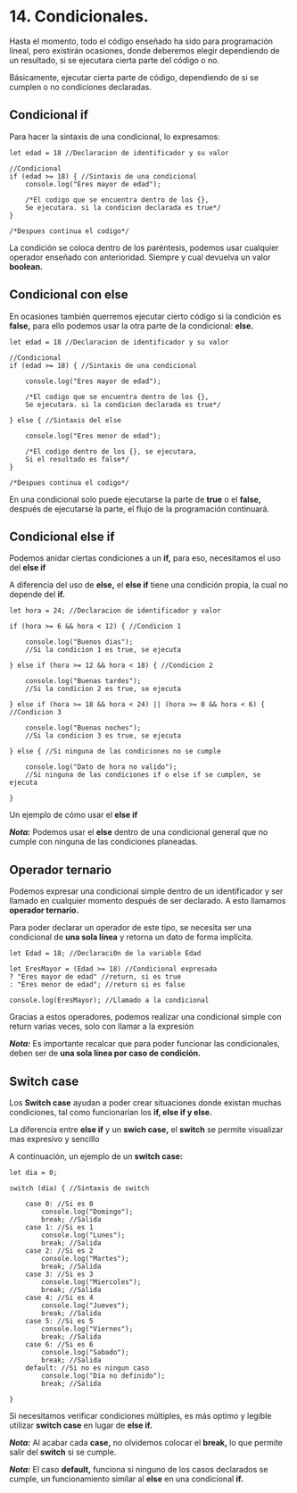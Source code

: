 
# 14. Condicionales.

Hasta el momento, todo el código enseñado ha sido para programación lineal, pero existirán ocasiones, donde deberemos elegir dependiendo de un resultado, si se ejecutara cierta parte del código o no.

Básicamente, ejecutar cierta parte de código, dependiendo de si se cumplen o no condiciones declaradas.

## Condicional **if**

Para hacer la sintaxis de una condicional, lo expresamos:

~~~
let edad = 18 //Declaracion de identificador y su valor

//Condicional
if (edad >= 18) { //Sintaxis de una condicional
	console.log("Eres mayor de edad");

	/*El codigo que se encuentra dentro de los {},
	Se ejecutara. si la condicion declarada es true*/
}

/*Despues continua el codigo*/
~~~

La condición se coloca dentro de los paréntesis, podemos usar cualquier operador enseñado con anterioridad. Siempre y cual devuelva un valor **boolean.**

## Condicional con **else**

En ocasiones también querremos ejecutar cierto código si la condición es **false,** para ello podemos usar la otra parte de la condicional: **else.**

~~~
let edad = 18 //Declaracion de identificador y su valor

//Condicional
if (edad >= 18) { //Sintaxis de una condicional

	console.log("Eres mayor de edad");

	/*El codigo que se encuentra dentro de los {},
	Se ejecutara. si la condicion declarada es true*/

} else { //Sintaxis del else

	console.log("Eres menor de edad");
	
	/*El codigo dentro de los {}, se ejecutara,
	Si el resultado es false*/
}

/*Despues continua el codigo*/
~~~

En una condicional solo puede ejecutarse la parte de **true** o el **false,** después de ejecutarse la parte, el flujo de la programación continuará.

## Condicional **else if**

Podemos anidar ciertas condiciones a un **if,** para eso, necesitamos el uso del **else if**

A diferencia del uso de **else,** el **else if** tiene una condición propia, la cual no depende del **if.**

~~~
let hora = 24; //Declaracion de identificador y valor

if (hora >= 6 && hora < 12) { //Condicion 1

	console.log("Buenos dias");
	//Si la condicion 1 es true, se ejecuta

} else if (hora >= 12 && hora < 18) { //Condicion 2

	console.log("Buenas tardes");
	//Si la condicion 2 es true, se ejecuta

} else if (hora >= 18 && hora < 24) || (hora >= 0 && hora < 6) { //Condicion 3

	console.log("Buenas noches");
	//Si la condicion 3 es true, se ejecuta

} else { //Si ninguna de las condiciones no se cumple

	console.log("Dato de hora no valido");
	//Si ninguna de las condiciones if o else if se cumplen, se ejecuta

}
~~~

Un ejemplo de cómo usar el **else if**

**_Nota:_** Podemos usar el **else** dentro de una condicional general que no cumple con ninguna de las condiciones planeadas.

## Operador ternario

Podemos expresar una condicional simple dentro de un identificador y ser llamado en cualquier momento después de ser declarado. A esto llamamos **operador ternario.**

Para poder declarar un operador de este tipo, se necesita ser una condicional de **una sola línea** y retorna un dato de forma implícita.

~~~
let Edad = 18; //Declaraci0n de la variable Edad

let EresMayor = (Edad >= 18) //Condicional expresada
? "Eres mayor de edad" //return, si es true
: "Eres menor de edad"; //return si es false

console.log(EresMayor); //Llamado a la condicional
~~~

Gracias a estos operadores, podemos realizar una condicional simple con return varias veces, solo con llamar a la expresión

**_Nota:_** Es importante recalcar que para poder funcionar las condicionales, deben ser de **una sola línea por caso de condición.**

## **Switch** case

Los **Switch case** ayudan a poder crear situaciones donde existan muchas condiciones, tal como funcionarían los **if, else if y else.**

La diferencia entre **else if** y un **swich case,** el **switch** se permite visualizar mas expresivo y sencillo

A continuación, un ejemplo de un **switch case:**

~~~
let dia = 0;

switch (dia) { //Sintaxis de switch

	case 0: //Si es 0
		console.log("Domingo");
		break; //Salida
	case 1: //Si es 1
		console.log("Lunes");
		break; //Salida
	case 2: //Si es 2
		console.log("Martes");
		break; //Salida
	case 3: //Si es 3
		console.log("Miercoles");
		break; //Salida
	case 4: //Si es 4
		console.log("Jueves");
		break; //Salida
	case 5: //Si es 5
		console.log("Viernes");
		break; //Salida
	case 6: //Si es 6
		console.log("Sabado");
		break; //Salida
	default: //Si no es ningun caso
		console.log("Día no definido");
		break; //Salida

}
~~~

Si necesitamos verificar condiciones múltiples, es más optimo y legible utilizar **switch case** en lugar de **else if.**

**_Nota:_** Al acabar cada **case,** no olvidemos colocar el **break,** lo que permite salir del **switch** si se cumple.

**_Nota:_** El caso **default,** funciona si ninguno de los casos declarados se cumple, un funcionamiento similar al **else** en una condicional **if.**